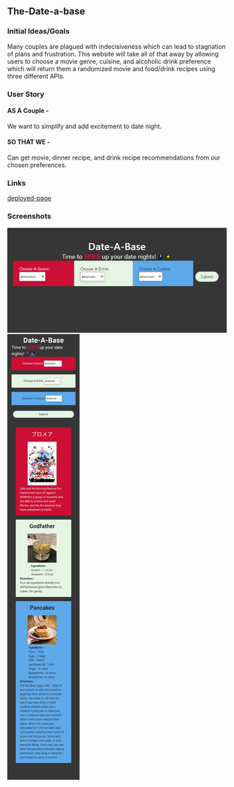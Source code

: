 ## The-Date-a-base
### Initial Ideas/Goals
Many couples are plagued with indecisiveness which can lead to stagnation of plans and frustration. This website will take all of that away by allowing users to choose a movie genre, cuisine, and alcoholic drink preference which will return them a randomized movie and food/drink recipes using three different APIs.
### User Story
#### AS A Couple -
We want to simplify and add excitement to date night.
#### SO THAT WE -
Can get movie, dinner recipe, and drink recipe recommendations from our chosen preferences.
### Links
[deployed-page](https://ikomeda.github.io/The-Date-a-base/)
### Screenshots
![screenshot](./assets/images/homepage.png)
![screenshot](./assets/images/scrcp2.jpg)
